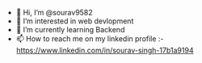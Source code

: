 - 👋 Hi, I’m @sourav9582
- 👀 I’m interested in web devlopment
- 🌱 I’m currently learning Backend
- 📫 How to reach me on my linkedin profile :- https://www.linkedin.com/in/sourav-singh-17b1a9194
